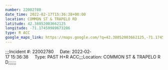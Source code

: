 ```yaml
---
number: 22002780
date_time: 2022-02-17T15:36:38+00:00
location: COMMON ST & TRAPELO RD
latitude: 42.38052003662125
longitude: -71.17459989673206
type: R ACC
google_maps_link: https://maps.google.com/?q=42.38052003662125,-71.17459989673206
---
```


;;;Incident #: 22002780     Date: 2022‐02‐17 15:36:38     Type: PAST H+R ACC;;;Location: COMMON ST & TRAPELO RD;;;;;;
